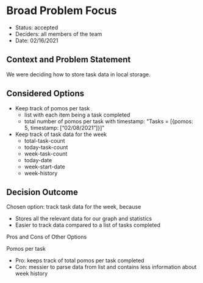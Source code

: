 # Broad Problem Focus

* Status: accepted
* Deciders: all members of the team
* Date: 02/16/2021

## Context and Problem Statement

We were deciding how to store task data in local storage.

## Considered Options

* Keep track of pomos per task
  - list with each item being a task completed
  - total number of pomos per task with timestamp: "Tasks = [{pomos: 5, timestamp: [“02/08/2021”]}]"
* Keep track of task data for the week
  - total-task-count
  - today-task-count
  - week-task-count
  - today-date
  - week-start-date
  - week-history 

## Decision Outcome

Chosen option: track task data for the week, because

* Stores all the relevant data for our graph and statistics
* Easier to track data compared to a list of tasks completed

Pros and Cons of Other Options

Pomos per task

* Pro: keeps track of total pomos per task completed
* Con: messier to parse data from list and contains less information about week history
